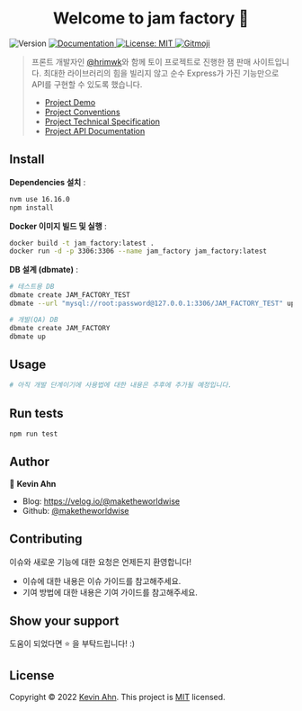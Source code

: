<h1 align="center">Welcome to jam factory 👋</h1>
<p>
  <img alt="Version" src="https://img.shields.io/badge/version-1.0.0-blue.svg?cacheSeconds=2592000" />
  <a href="documentation url" target="_blank">
    <img alt="Documentation" src="https://img.shields.io/badge/documentation-yes-brightgreen.svg" />
  </a>
  <a href="mit url" target="_blank">
    <img alt="License: MIT" src="https://img.shields.io/badge/License-mit-yellow.svg" />
  </a>
  <a href="https://gitmoji.dev">
  <img src="https://img.shields.io/badge/gitmoji-%20😜%20😍-FFDD67.svg?style=flat-square" alt="Gitmoji">
</a>
</p>

> 프론트 개발자인 [@hrimwk](https://github.com/hrimwk)와 함께 토이 프로젝트로 진행한 잼 판매 사이트입니다. 최대한 라이브러리의 힘을 빌리지 않고 순수 Express가 가진 기능만으로 API를 구현할 수 있도록 했습니다.
>
> - [Project Demo](/docs/project_demo.md)
> - [Project Conventions](/docs/project_conventions.md)
> - [Project Technical Specification](/docs/project_tech_spec.md)
> - [Project API Documentation](/docs/project_api_doc.md)

## Install

**Dependencies 설치** :

```sh
nvm use 16.16.0
npm install
```

**Docker 이미지 빌드 및 실행** :

```sh
docker build -t jam_factory:latest .
docker run -d -p 3306:3306 --name jam_factory jam_factory:latest
```

**DB 설계 (dbmate)** :

```sh
# 테스트용 DB
dbmate create JAM_FACTORY_TEST
dbmate --url "mysql://root:password@127.0.0.1:3306/JAM_FACTORY_TEST" up

# 개발(QA) DB
dbmate create JAM_FACTORY
dbmate up
```

## Usage

```sh
# 아직 개발 단계이기에 사용법에 대한 내용은 추후에 추가될 예정입니다.
```

## Run tests

```sh
npm run test
```

## Author

👤 **Kevin Ahn**

- Blog: https://velog.io/@maketheworldwise
- Github: [@maketheworldwise](https://github.com/maketheworldwise)

## Contributing

이슈와 새로운 기능에 대한 요청은 언제든지 환영합니다!

- 이슈에 대한 내용은 이슈 가이드를 참고해주세요.
- 기여 방법에 대한 내용은 기여 가이드를 참고해주세요.

## Show your support

도움이 되었다면 ⭐️ 을 부탁드립니다! :)

## License

Copyright © 2022 [Kevin Ahn](https://github.com/maketheworldwise).
This project is [MIT](LICENSE) licensed.
